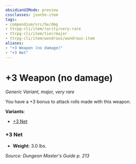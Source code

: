 ```yaml
---
obsidianUIMode: preview
cssclasses: json5e-item
tags:
- compendium/src/5e/dmg
- ttrpg-cli/item/rarity/very-rare
- ttrpg-cli/item/tier/major
- ttrpg-cli/item/wondrous/wondrous-item
aliases: 
- "+3 Weapon (no damage)"
- "+3 Net"
---
```

# +3 Weapon (no damage)
*Generic Variant, major, very rare*  


You have a +3 bonus to attack rolls made with this weapon.

**Variants**:
- [+3 Net](#+3%20Net)

### +3 Net

- **Weight**: 3.0 lbs.


*Source: Dungeon Master's Guide p. 213*